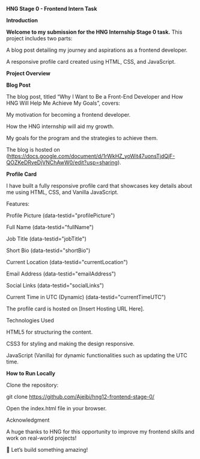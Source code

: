 **HNG Stage 0 - Frontend Intern Task**

**Introduction**

**Welcome to my submission for the HNG Internship Stage 0 task.** This project includes two parts:

A blog post detailing my journey and aspirations as a frontend developer.

A responsive profile card created using HTML, CSS, and JavaScript.

**Project Overview**

**Blog Post**

The blog post, titled “Why I Want to Be a Front-End Developer and How HNG Will Help Me Achieve My Goals”, covers:

My motivation for becoming a frontend developer.

How the HNG internship will aid my growth.

My goals for the program and the strategies to achieve them.

The blog is hosted on (https://docs.google.com/document/d/1rWkHZ_yoWit47uonsTjdQjF-QOZKeDRveDjVNChAwW0/edit?usp=sharing).

**Profile Card**

I have built a fully responsive profile card that showcases key details about me using HTML, CSS, and Vanilla JavaScript.

Features:

Profile Picture (data-testid="profilePicture")

Full Name (data-testid="fullName")

Job Title (data-testid="jobTitle")

Short Bio (data-testid="shortBio")

Current Location (data-testid="currentLocation")

Email Address (data-testid="emailAddress")

Social Links (data-testid="socialLinks")

Current Time in UTC (Dynamic) (data-testid="currentTimeUTC")

The profile card is hosted on [Insert Hosting URL Here].

Technologies Used

HTML5 for structuring the content.

CSS3 for styling and making the design responsive.

JavaScript (Vanilla) for dynamic functionalities such as updating the UTC time.

**How to Run Locally**

Clone the repository:

git clone https://github.com/Ajeibi/hng12-frontend-stage-0/

Open the index.html file in your browser.

Acknowledgment

A huge thanks to HNG for this opportunity to improve my frontend skills and work on real-world projects!

🚀 Let’s build something amazing!

